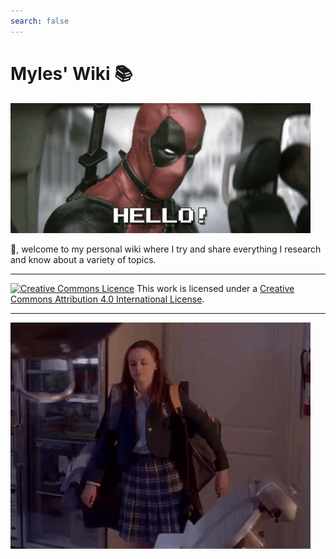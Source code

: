```yaml
---
search: false
---
```


# Myles' Wiki 📚

![Deadpool Waving Hello](.gitbook/assets/gifs/deadpool-waving-hello.gif)

👋, welcome to my personal wiki where I try and share everything I research and know about a variety of topics.

* * *

[![](https://i.creativecommons.org/l/by/4.0/88x31.png "Creative Commons Licence")](https://wiki.mylesb.ca/license.html "Creative Commons Attribution 4.0 International License")
This work is licensed under a [Creative Commons Attribution 4.0 International License](http://creativecommons.org/licenses/by/4.0/).

* * *

![Rory Gilmore Droping Backpacks](.gitbook/assets/gifs/droping-backpacks.gif)

